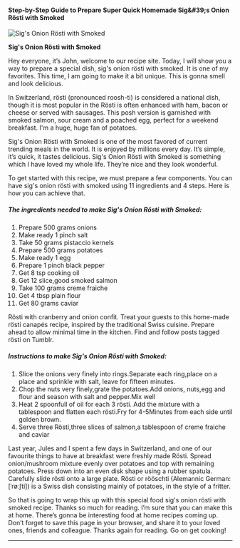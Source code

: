             

#### Step-by-Step Guide to Prepare Super Quick Homemade Sig&amp;#39;s Onion Rösti with Smoked

![Sig's Onion Rösti with Smoked](https://img-global.cpcdn.com/recipes/50708422/751x532cq70/sigs-onion-rosti-with-smoked-recipe-main-photo.jpg)

**Sig's Onion Rösti with Smoked**

Hey everyone, it’s John, welcome to our recipe site. Today, I will show you a way to prepare a special dish, sig's onion rösti with smoked. It is one of my favorites. This time, I am going to make it a bit unique. This is gonna smell and look delicious.

In Switzerland, rösti (pronounced roosh-ti) is considered a national dish, though it is most popular in the Rösti is often enhanced with ham, bacon or cheese or served with sausages. This posh version is garnished with smoked salmon, sour cream and a poached egg, perfect for a weekend breakfast. I'm a huge, huge fan of potatoes.

Sig's Onion Rösti with Smoked is one of the most favored of current trending meals in the world. It is enjoyed by millions every day. It’s simple, it’s quick, it tastes delicious. Sig's Onion Rösti with Smoked is something which I have loved my whole life. They’re nice and they look wonderful.

To get started with this recipe, we must prepare a few components. You can have sig's onion rösti with smoked using 11 ingredients and 4 steps. Here is how you can achieve that.

##### The ingredients needed to make Sig's Onion Rösti with Smoked:

1.  Prepare 500 grams onions
2.  Make ready 1 pinch salt
3.  Take 50 grams pistaccio kernels
4.  Prepare 500 grams potatoes
5.  Make ready 1 egg
6.  Prepare 1 pinch black pepper
7.  Get 8 tsp cooking oil
8.  Get 12 slice,good smoked salmon
9.  Take 100 grams creme fraiche
10.  Get 4 tbsp plain flour
11.  Get 80 grams caviar

Rösti with cranberry and onion confit. Treat your guests to this home-made rösti canapés recipe, inspired by the traditional Swiss cuisine. Prepare ahead to allow minimal time in the kitchen. Find and follow posts tagged rösti on Tumblr.

##### Instructions to make Sig's Onion Rösti with Smoked:

1.  Slice the onions very finely into rings.Separate each ring,place on a place and sprinkle with salt, leave for fifteen minutes.
2.  Chop the nuts very finely,grate the potatoes.Add onions, nuts,egg and flour and season with salt and pepper.Mix well
3.  Heat 2 spoonfull of oil for each 3 rösti. Add the mixture with a tablespoon and flatten each rösti.Fry for 4-5Minutes from each side until golden brown.
4.  Serve three Rösti,three slices of salmon,a tablespoon of creme fraiche and caviar

Last year, Jules and I spent a few days in Switzerland, and one of our favourite things to have at breakfast were freshly made Rösti. Spread onion/mushroom mixture evenly over potatoes and top with remaining potatoes. Press down into an even disk shape using a rubber spatula. Carefully slide rösti onto a large plate. Rösti or rööschti (Alemannic German: \[ˈrøːʃti\]) is a Swiss dish consisting mainly of potatoes, in the style of a fritter.

So that is going to wrap this up with this special food sig's onion rösti with smoked recipe. Thanks so much for reading. I’m sure that you can make this at home. There’s gonna be interesting food at home recipes coming up. Don’t forget to save this page in your browser, and share it to your loved ones, friends and colleague. Thanks again for reading. Go on get cooking!

* * *